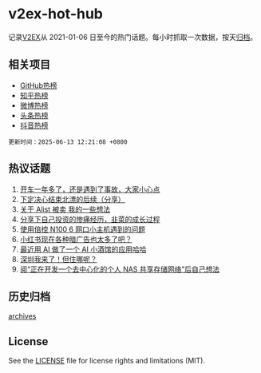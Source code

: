 # v2ex-hot-hub

 记录[V2EX](https://www.v2ex.com/)从 2021-01-06 日至今的热门话题。每小时抓取一次数据，按天[归档](archives)。
 
 ## 相关项目

- [GitHub热榜](https://github.com/lonnyzhang423/github-hot-hub)
- [知乎热榜](https://github.com/lonnyzhang423/zhihu-hot-hub)
- [微博热榜](https://github.com/lonnyzhang423/weibo-hot-hub)
- [头条热榜](https://github.com/lonnyzhang423/toutiao-hot-hub)
- [抖音热榜](https://github.com/lonnyzhang423/douyin-hot-hub)


 `更新时间：2025-06-13 12:21:08 +0800`

## 热议话题

1. [开车一年多了，还是遇到了事故，大家小心点](https://www.v2ex.com/t/1138192)
1. [下定决心结束北漂的后续（分享）](https://www.v2ex.com/t/1138278)
1. [关于 Alist 被卖 我的一些想法](https://www.v2ex.com/t/1138250)
1. [分享下自己投资的惨痛经历，韭菜的成长过程](https://www.v2ex.com/t/1138195)
1. [使用倍控 N100 6 网口小主机遇到的问题](https://www.v2ex.com/t/1138283)
1. [小红书现在各种暗广告也太多了吧？](https://www.v2ex.com/t/1138160)
1. [最近用 AI 做了一个 AI 小酒馆的应用哈哈](https://www.v2ex.com/t/1138170)
1. [深圳我来了！但住哪呢？](https://www.v2ex.com/t/1138127)
1. [阅“正在开发一个去中心化的个人 NAS 共享存储网络”后自己想法](https://www.v2ex.com/t/1138175)

## 历史归档

[archives](archives)

## License

See the [LICENSE](LICENSE) file for license rights and limitations (MIT).
